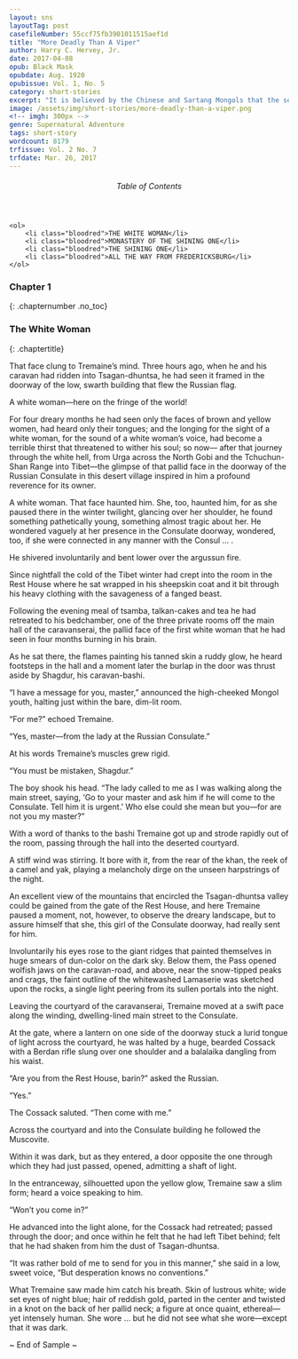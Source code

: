 ```yaml
---
layout: sns
layoutTag: post
casefileNumber: 55ccf75fb3901011515aef1d
title: "More Deadly Than A Viper"
author: Harry C. Hervey, Jr.
date: 2017-04-08
opub: Black Mask
opubdate: Aug. 1920
opubissue: Vol. 1, No. 5
category: short-stories
excerpt: "It is believed by the Chinese and Sartang Mongols that the soul of the Russian merchants wife was reincarnated in the form of a ghoul—and returns to feast upon men in the Valley of the Vanishing Men. But the facts remain that once every two weeks, a man of Tsagan-dhuntsa vanishes &hellip;"
image: /assets/img/short-stories/more-deadly-than-a-viper.png
<!-- imgh: 300px -->
genre: Supernatural Adventure
tags: short-story
wordcount: 8179
trfissue: Vol. 2 No. 7
trfdate: Mar. 26, 2017
---
```


<div class="toc">
	<header>
		<h6>Table of Contents</h6>
	</header>
	
	<ol>
		<li class="bloodred">THE WHITE WOMAN</li>
		<li class="bloodred">MONASTERY OF THE SHINING ONE</li>
		<li class="bloodred">THE SHINING ONE</li>
		<li class="bloodred">ALL THE WAY FROM FREDERICKSBURG</li>
	</ol>
</div>

### Chapter 1
{: .chapternumber .no_toc}

### The White Woman
{: .chaptertitle}

That face clung to Tremaine’s mind. Three hours ago, when he and his
caravan had ridden into Tsagan-dhuntsa, he had seen it framed in the
doorway of the low, swarth building that flew the Russian flag.

A white woman—here on the fringe of the world!

For four dreary months he had seen only the faces of brown and yellow
women, had heard only their tongues; and the longing for the sight of a
white woman, for the sound of a white woman’s voice, had become a
terrible thirst that threatened to wither his soul; so now— after that
journey through the white hell, from Urga across the North Gobi and the
Tchuchun-Shan Range into Tibet—the glimpse of that pallid face in the
doorway of the Russian Consulate in this desert village inspired in him
a profound reverence for its owner.

A white woman. That face haunted him. She, too, haunted him, for as she
paused there in the winter twilight, glancing over her shoulder, he
found something pathetically young, something almost tragic about her.
He wondered vaguely at her presence in the Consulate doorway, wondered,
too, if she were connected in any manner with the Consul … .

He shivered involuntarily and bent lower over the argussun fire.

Since nightfall the cold of the Tibet winter had crept into the room in
the Rest House where he sat wrapped in his sheepskin coat and it bit
through his heavy clothing with the savageness of a fanged beast.

Following the evening meal of tsamba, talkan-cakes and tea he had
retreated to his bedchamber, one of the three private rooms off the main
hall of the caravanserai, the pallid face of the first white woman that
he had seen in four months burning in his brain.

As he sat there, the flames painting his tanned skin a ruddy glow, he
heard footsteps in the hall and a moment later the burlap in the door
was thrust aside by Shagdur, his caravan-bashi.

“I have a message for you, master,” announced the high-cheeked Mongol
youth, halting just within the bare, dim-lit room.

“For me?” echoed Tremaine.

“Yes, master—from the lady at the Russian Consulate.”

At his words Tremaine’s muscles grew rigid.

“You must be mistaken, Shagdur.”

The boy shook his head. “The lady called to me as I was walking along
the main street, saying, ‘Go to your master and ask him if he will come
to the Consulate. Tell him it is urgent.’ Who else could she mean but
you—for are not you my master?”

With a word of thanks to the bashi Tremaine got up and strode rapidly
out of the room, passing through the hall into the deserted courtyard.

A stiff wind was stirring. It bore with it, from the rear of the khan,
the reek of a camel and yak, playing a melancholy dirge on the unseen
harpstrings of the night.

An excellent view of the mountains that encircled the Tsagan-dhuntsa
valley could be gained from the gate of the Rest House, and here
Tremaine paused a moment, not, however, to observe the dreary landscape,
but to assure himself that she, this girl of the Consulate doorway, had
really sent for him.

Involuntarily his eyes rose to the giant ridges that painted themselves
in huge smears of dun-color on the dark sky. Below them, the Pass opened
wolfish jaws on the caravan-road, and above, near the snow-tipped peaks
and crags, the faint outline of the whitewashed Lamaserie was sketched
upon the rocks, a single light peering from its sullen portals into the
night.

Leaving the courtyard of the caravanserai, Tremaine moved at a swift
pace along the winding, dwelling-lined main street to the Consulate.

At the gate, where a lantern on one side of the doorway stuck a lurid
tongue of light across the courtyard, he was halted by a huge, bearded
Cossack with a Berdan rifle slung over one shoulder and a balalaika
dangling from his waist.

“Are you from the Rest House, barin?” asked the Russian.

“Yes.”

The Cossack saluted. “Then come with me.”

Across the courtyard and into the Consulate building he followed the
Muscovite.

Within it was dark, but as they entered, a door opposite the one through
which they had just passed, opened, admitting a shaft of light.

In the entranceway, silhouetted upon the yellow glow, Tremaine saw a
slim form; heard a voice speaking to him.

“Won’t you come in?”

He advanced into the light alone, for the Cossack had retreated; passed
through the door; and once within he felt that he had left Tibet behind;
felt that he had shaken from him the dust of Tsagan-dhuntsa.

“It was rather bold of me to send for you in this manner,” she said in a
low, sweet voice, “But desperation knows no conventions.”

What Tremaine saw made him catch his breath. Skin of lustrous white;
wide set eyes of night blue; hair of reddish gold, parted in the center
and twisted in a knot on the back of her pallid neck; a figure at once
quaint, ethereal—yet intensely human. She wore … but he did not see what
she wore—except that it was dark.

<p id="theend">~ End of Sample ~</p>